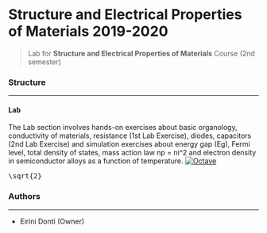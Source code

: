 # Structure and Electrical Properties of Materials 2019-2020
> Lab for **Structure and Electrical Properties of Materials** Course (2nd semester)

### Structure
---
#### Lab

The Lab section involves hands-on exercises about basic organology, conductivity of materials, resistance (1st Lab Exercise), diodes, capacitors (2nd Lab Exercise)  and simulation exercises about energy gap (Eg), Fermi level, total density of states, mass action law np = ni^2 and electron density in semiconductor alloys as a function of temperature. [![Octave](https://img.shields.io/badge/OCTAVE-darkblue?style=for-the-badge&logo=octave&logoColor=fcd683)](https://octave.org/)

<pre xml:lang="latex">\sqrt{2}</pre>

### Authors
---

- Eirini Donti (Owner)

<!-- ### License
--- -->

